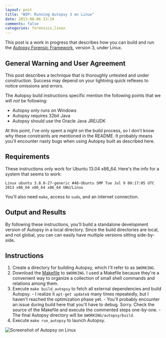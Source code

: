 ```yaml
---
layout: post
title: "WIP: Running Autopsy 3 on Linux"
date: 2013-08-06 13:19
comments: false
categories: forensics,linux 
---
```


This post is a work in progress that describes how you can build and run the 
[Autopsy Forensic Framework](http://www.sleuthkit.org/autopsy/), version 3, under Linux.


## General Warning and User Agreement

This post describes a technique that is thoroughly *un*tested and under construction.  Success may depend on your lightning quick reflexes to notice omissions and errors. 

The Autopsy build instructions specific mention the following points that we will *not* be following:

  - Autopsy only runs on Windows 
  - Autopsy requires 32bit Java
  - Autopsy should use the Oracle Java JRE/JDK

At this point, I've only spent a night on the build process, so I don't know why these constraints are mentioned in the README. It probably means you'll encounter nasty bugs when using Autopsy built as described here.

## Requirements

These instructions only work for Ubuntu 13.04 x86_64. Here's the info for a system that seems to work:

    Linux ubuntu 3.8.0-27-generic #40-Ubuntu SMP Tue Jul 9 00:17:05 UTC 2013 x86_64 x86_64 x86_64 GNU/Linux

You'll also need `make`, access to `sudo`, and an internet connection.

## Output and Results

By following these instructions, you'll build a standalone development version of Autopsy in a local directory. Since the build directories are local, and not global, you can can easily have multiple versions sitting side-by-side.

## Instructions

  1. Create a directory for building Autopsy, which I'll refer to as `$WORKING`.
  2. Download the [Makefile](https://raw.github.com/williballenthin/autopsy/ubuntu64-installer/ubuntu64-installer/Makefile) to `$WORKING`. I used a Makefile because they're a convenient way to organize a collection of small shell commands and relations among them.
  3. Execute `make build_autopsy` to fetch all external dependencies and build Autopsy. 
    - I realize it `apt-get update`s many times repeatedly, but I haven't reached the optimization phase yet. 
    - You'll probably encounter an issue during build here that you'll have to debug. Sorry. Check the source of the Makefile and execute the commented steps one-by-one. 
    - The final Autopsy directory will be `$WORKING/autopsy/build`.
  4. Execute `make run_autopsy` to launch Autopsy.

![Screenshot of Autopsy on Linux](../../../../../img/autopsy-linux.png)

